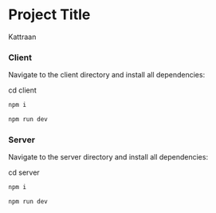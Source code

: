 # Project Title

Kattraan



### Client

Navigate to the client directory and install all dependencies:

cd client

```bash
npm i
```

```bash
npm run dev
```

### Server

Navigate to the server directory and install all dependencies:

cd server

```bash
npm i
```

```bash
npm run dev
```


